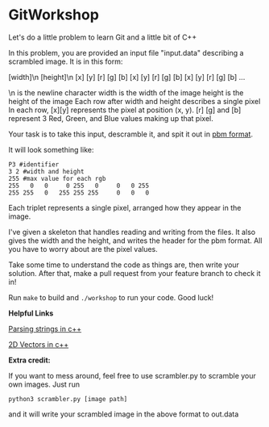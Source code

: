 # GitWorkshop

Let's do a little problem to learn Git and a little bit of C++

In this problem, you are provided an input file "input.data" describing a scrambled image. It is in this form:

[width]\n
[height]\n
[x] [y] [r] [g] [b] 
[x] [y] [r] [g] [b] 
[x] [y] [r] [g] [b] 
...

\n is the newline character
width is the width of the image
height is the height of the image
Each row after width and height describes a single pixel
In each row, [x][y] represents the pixel at position (x, y). [r] [g] and [b] represent 3 Red, Green, and Blue values making up that pixel.

Your task is to take this input, descramble it, and spit it out in [pbm format](https://en.wikipedia.org/wiki/Netpbm_format).

It will look something like: 

```
P3 #identifier
3 2 #width and height
255 #max value for each rgb
255   0   0     0 255   0     0   0 255
255 255   0   255 255 255     0   0   0
```

Each triplet represents a single pixel, arranged how they appear in the image.

I've given a skeleton that handles reading and writing from the files. 
It also gives the width and the height, and writes the header for the pbm format. All you have to worry about are the pixel values.

Take some time to understand the code as things are, then write your solution. After that, make a pull request from your feature branch to check it in!

Run `make` to build and `./workshop` to run your code. Good luck!

**Helpful Links**

[Parsing strings in c++](https://stackoverflow.com/questions/17724925/parse-string-containing-numbers-into-integer-array)

[2D Vectors in c++](https://stackoverflow.com/questions/9694838/how-to-implement-2d-vector-array)

**Extra credit:**

If you want to mess around, feel free to use scrambler.py to scramble your own images. Just run 
```
python3 scrambler.py [image path]
``` 
and it will write your scrambled image in the above format to out.data
